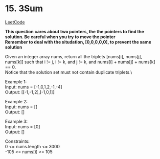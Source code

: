 # 15. 3Sum

[LeetCode](https://leetcode.cn/problems/3sum)

**This question cares about two pointers, the the pointers to find the solution. Be careful when you try to move the pointer\
Remember to deal with the situdation, [0,0,0,0,0], to prevent the same solution**

Given an integer array nums, return all the triplets [nums[i], nums[j], nums[k]] such that i != j, i != k, and j != k, and nums[i] + nums[j] + nums[k] == 0.\
Notice that the solution set must not contain duplicate triplets.\

Example 1:\
Input: nums = [-1,0,1,2,-1,-4]\
Output: [[-1,-1,2],[-1,0,1]]

Example 2:\
Input: nums = []\
Output: []

Example 3:\
Input: nums = [0]\
Output: []

Constraints:\
0 <= nums.length <= 3000\
-105 <= nums[i] <= 105

